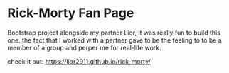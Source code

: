 # Rick-Morty Fan Page 
Bootstrap project alongside my partner Lior,
it was really fun to build this one. the fact that I worked with a partner gave to be the feeling to to be a member of a group and perper me for real-life work.


 check it out: https://lior2911.github.io/rick-morty/
